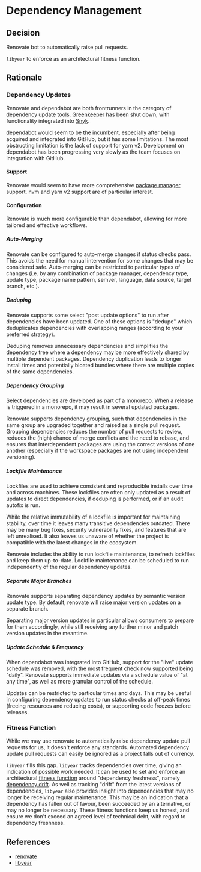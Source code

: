 # Dependency Management

## Decision

Renovate bot to automatically raise pull requests.

`libyear` to enforce as an architectural fitness function.

## Rationale

### Dependency Updates

Renovate and dependabot are both frontrunners in the category of dependency update tools.
[Greenkeeper](https://greenkeeper.io/) has been shut down, with functionality integrated into [Snyk](https://snyk.io/).

dependabot would seem to be the incumbent, especially after being acquired and integrated into GitHub, but it has some limitations.
The most obstructing limitation is the lack of support for yarn v2.
Development on dependabot has been progressing very slowly as the team focuses on integration with GitHub.

#### Support

Renovate would seem to have more comprehensive [package manager](https://docs.renovatebot.com/modules/manager/) support.
nvm and yarn v2 support are of particular interest.

#### Configuration

Renovate is much more configurable than dependabot, allowing for more tailored and effective workflows.

##### Auto-Merging

Renovate can be configured to auto-merge changes if status checks pass.
This avoids the need for manual intervention for some changes that may be considered safe.
Auto-merging can be restricted to particular types of changes (i.e. by any combination of package manager, dependency type, update type, package name pattern, semver, language, data source, target branch, etc.).

##### Deduping

Renovate supports some select "post update options" to run after dependencies have been updated.
One of these options is "dedupe" which deduplicates dependencies with overlapping ranges (according to your preferred strategy).

Deduping removes unnecessary dependencies and simplifies the dependency tree where a dependency may be more effectively shared by multiple dependent packages.
Dependency duplication leads to longer install times and potentially bloated bundles where there are multiple copies of the same dependencies.

##### Dependency Grouping

Select dependencies are developed as part of a monorepo.
When a release is triggered in a monorepo, it may result in several updated packages.

Renovate supports dependency grouping, such that dependencies in the same group are upgraded together and raised as a single pull request.
Grouping dependencies reduces the number of pull requests to review, reduces the (high) chance of merge conflicts and the need to rebase, and ensures that interdependent packages are using the correct versions of one another (especially if the workspace packages are not using independent versioning).

##### Lockfile Maintenance

Lockfiles are used to achieve consistent and reproducible installs over time and across machines.
These lockfiles are often only updated as a result of updates to direct dependencies, if deduping is performed, or if an audit autofix is run.

While the relative immutability of a lockfile is important for maintaining stability, over time it leaves many transitive dependencies outdated.
There may be many bug fixes, security vulnerability fixes, and features that are left unrealised.
It also leaves us unaware of whether the project is compatible with the latest changes in the ecosystem.

Renovate includes the ability to run lockfile maintenance, to refresh lockfiles and keep them up-to-date.
Lockfile maintenance can be scheduled to run independently of the regular dependency updates.

##### Separate Major Branches

Renovate supports separating dependency updates by semantic version update type.
By default, renovate will raise major version updates on a separate branch.

Separating major version updates in particular allows consumers to prepare for them accordingly, while still receiving any further minor and patch version updates in the meantime.

##### Update Schedule & Frequency

When dependabot was integrated into GitHub, support for the "live" update schedule was removed, with the most frequent check now supported being "daily".
Renovate supports immediate updates via a schedule value of "at any time", as well as more granular control of the schedule.

Updates can be restricted to particular times and days.
This may be useful in configuring dependency updates to run status checks at off-peak times (freeing resources and reducing costs), or supporting code freezes before releases.

### Fitness Function

While we may use renovate to automatically raise dependency update pull requests for us, it doesn't enforce any standards.
Automated dependency update pull requests can easily be ignored as a project falls out of currency.

`libyear` fills this gap.
`libyear` tracks dependencies over time, giving an indication of possible work needed.
It can be used to set and enforce an architectural [fitness function](../knowledge-bank/fitness-functions.md) around "dependency freshness", namely [dependency drift](https://www.thoughtworks.com/radar/techniques/dependency-drift-fitness-function).
As well as tracking "drift" from the latest versions of dependencies, `libyear` also provides insight into dependencies that may no longer be receiving regular maintenance.
This may be an indication that a dependency has fallen out of favour, been succeeded by an alternative, or may no longer be necessary.
These fitness functions keep us honest, and ensure we don't exceed an agreed level of technical debt, with regard to dependency freshness.

## References

- [renovate](https://github.com/renovatebot/renovate)
- [libyear](https://github.com/jdanil/libyear)
